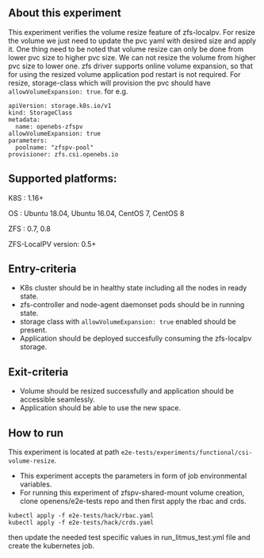 ## About this experiment

This experiment verifies the volume resize feature of zfs-localpv. For resize the volume we just need to update the pvc yaml with desired size and apply it. One thing need to be noted that volume resize can only be done from lower pvc size to higher pvc size. We can not resize the volume from higher pvc size to lower one. zfs driver supports online volume expansion, so that for using the resized volume application pod restart is not required. For resize, storage-class which will provision the pvc should have `allowVolumeExpansion: true`.
for e.g.

```
apiVersion: storage.k8s.io/v1
kind: StorageClass
metadata:
  name: openebs-zfspv
allowVolumeExpansion: true
parameters:
  poolname: "zfspv-pool"
provisioner: zfs.csi.openebs.io
```

## Supported platforms:

K8S : 1.16+

OS : Ubuntu 18.04, Ubuntu 16.04, CentOS 7, CentOS 8

ZFS : 0.7, 0.8

ZFS-LocalPV version: 0.5+

## Entry-criteria

- K8s cluster should be in healthy state including all the nodes in ready state.
- zfs-controller and node-agent daemonset pods should be in running state.
- storage class with `allowVolumeExpansion: true` enabled should be present.
- Application should be deployed succesfully consuming the zfs-localpv storage.

## Exit-criteria

- Volume should be resized successfully and application should be accessible seamlessly.
- Application should be able to use the new space.

## How to run

This experiment is located at path `e2e-tests/experiments/functional/csi-volume-resize`. 
- This experiment accepts the parameters in form of job environmental variables.
- For running this experiment of zfspv-shared-mount volume creation, clone openens/e2e-tests repo and then first apply the rbac and crds.
```
kubectl apply -f e2e-tests/hack/rbac.yaml
kubectl apply -f e2e-tests/hack/crds.yaml
```
then update the needed test specific values in run_litmus_test.yml file and create the kubernetes job.